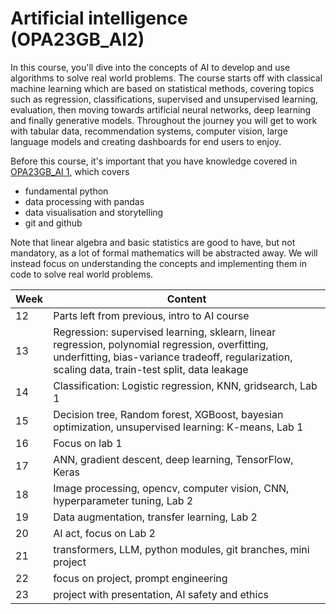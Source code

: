 # Artificial intelligence (OPA23GB_AI2)

In this course, you'll dive into the concepts of AI to develop and use algorithms to solve real world problems. The course starts off with classical machine learning which are based on statistical methods, covering topics such as regression, classifications, supervised and unsupervised learning, evaluation, then moving towards artificial neural networks, deep learning and finally generative models. Throughout the journey you will get to work with tabular data, recommendation systems, computer vision, large language models and creating dashboards for end users to enjoy.

Before this course, it's important that you have knowledge covered in [OPA23GB_AI 1](https://github.com/AIgineerAB/data_processing_HA24), which covers

- fundamental python
- data processing with pandas
- data visualisation and storytelling
- git and github

Note that linear algebra and basic statistics are good to have, but not mandatory, as a lot of formal mathematics will be abstracted away. We will instead focus on understanding the concepts and implementing them in code to solve real world problems.

| Week | Content                                                                                                                                                                                             |
| ---- | --------------------------------------------------------------------------------------------------------------------------------------------------------------------------------------------------- |
| 12   | Parts left from previous, intro to AI course                                                                                                                                                        |
| 13   | Regression: supervised learning, sklearn, linear regression, polynomial regression, overfitting, underfitting, bias-variance tradeoff, regularization, scaling data, train-test split, data leakage |
| 14   | Classification: Logistic regression, KNN, gridsearch, Lab 1                                                                                                                                         |
| 15   | Decision tree, Random forest, XGBoost, bayesian optimization, unsupervised learning: K-means, Lab 1                                                                                                 |
| 16   | Focus on lab 1                                                                                                                                                                                      |
| 17   | ANN, gradient descent, deep learning, TensorFlow, Keras                                                                                                                                             |
| 18   | Image processing, opencv, computer vision, CNN, hyperparameter tuning, Lab 2                                                                                                                        |
| 19   | Data augmentation, transfer learning, Lab 2                                                                                                                                                         |
| 20   | AI act, focus on Lab 2                                                                                                                                                                              |
| 21   | transformers, LLM, python modules, git branches, mini project                                                                                                                                       |
| 22   | focus on project, prompt engineering                                                                                                                                                                |
| 23   | project with presentation, AI safety and ethics                                                                                                                                                     |
